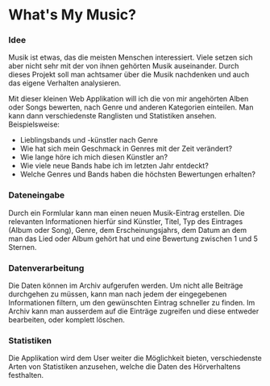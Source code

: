 # What's My Music?
### Idee
Musik ist etwas, das die meisten Menschen interessiert. 
Viele setzen sich aber nicht sehr mit der von ihnen gehörten Musik auseinander. 
Durch dieses Projekt soll man achtsamer über die Musik nachdenken und auch 
das eigene Verhalten analysieren.

Mit dieser kleinen Web Applikation will ich die von mir 
angehörten Alben oder Songs bewerten, nach Genre und anderen
Kategorien einteilen. Man kann dann verschiedenste Ranglisten und
Statistiken ansehen. Beispielsweise:

- Lieblingsbands und -künstler nach Genre
- Wie hat sich mein Geschmack in Genres mit der Zeit verändert?
- Wie lange höre ich mich diesen Künstler an?
- Wie viele neue Bands habe ich im letzten Jahr entdeckt?
- Welche Genres und Bands haben die höchsten Bewertungen erhalten?

### Dateneingabe
Durch ein Formlular kann man einen neuen Musik-Eintrag erstellen. Die relevanten Informationen hierfür 
sind Künstler, Titel, Typ des Eintrages (Album oder Song), Genre, dem Erscheinungsjahrs, dem Datum an
dem man das Lied oder Album gehört hat und eine Bewertung zwischen
1 und 5 Sternen.

### Datenverarbeitung
Die Daten können im Archiv aufgerufen werden. Um nicht alle Beiträge durchgehen zu müssen, kann man
nach jedem der eingegebenen Informationen filtern, um den gewünschten Eintrag schneller zu finden. Im
Archiv kann man ausserdem auf die Einträge zugreifen und diese entweder bearbeiten, oder komplett löschen.

### Statistiken
Die Applikation wird dem User weiter die Möglichkeit bieten, verschiedenste Arten von Statistiken 
anzusehen, welche die Daten des Hörverhaltens festhalten.
